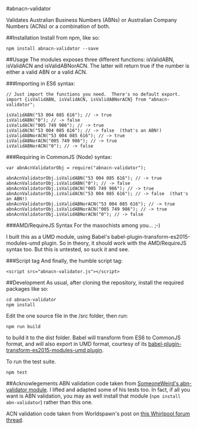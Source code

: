 #abnacn-validator

Validates Australian Business Numbers (ABNs) or Australian Company Numbers (ACNs) or a combination of both.

##Installation
Install from npm, like so:

    npm install abnacn-validator --save



##Usage
The modules exposes three different functions: isValidABN, isValidACN and isValidABNorACN.  The latter will return true if the number is either a valid ABN or a valid ACN.


###Importing in ES6 syntax:

    // Just import the functions you need.  There's no default export.
    import {isValidABN, isValidACN, isValidABNorACN} from "abnacn-validator";
    
    isValidABN("53 004 085 616"); // -> true
    isValidABN("0"); // -> false
    isValidACN("005 749 986"); // -> true
    isValidACN("53 004 085 616"); // -> false  (that's an ABN!)
    isValidABNorACN("53 004 085 616"); // -> true
    isValidABNorACN("005 749 986"); // -> true
    isValidABNorACN("0"); // -> false



###Requiring in CommonJS (Node) syntax:

    var abnAcnValidatorObj = require("abnacn-validator");
    
    abnAcnValidatorObj.isValidABN("53 004 085 616"); // -> true
    abnAcnValidatorObj.isValidABN("0"); // -> false
    abnAcnValidatorObj.isValidACN("005 749 986"); // -> true
    abnAcnValidatorObj.isValidACN("53 004 085 616"); // -> false  (that's an ABN!)
    abnAcnValidatorObj.isValidABNorACN("53 004 085 616"); // -> true
    abnAcnValidatorObj.isValidABNorACN("005 749 986"); // -> true
    abnAcnValidatorObj.isValidABNorACN("0"); // -> false



###AMD/RequireJS Syntax
For the masochists among you...  ;-)

I built this as a UMD module, using Babel's babel-plugin-transform-es2015-modules-umd plugin. So in theory, it should work with the AMD/RequireJS syntax too.  But this is untested, so suck it and see.


###Script tag
And finally, the humble script tag:

    <script src="abnacn-validator.js"></script>


##Development
As usual, after cloning the repository, install the required packages like so:

    cd abnacn-validator
    npm install

Edit the one source file in the /src folder, then run:

    npm run build

to build it to the dist folder.  Babel will transform from ES6 to CommonJS format, and will also export in UMD format, courtesy of its [babel-plugin-transform-es2015-modules-umd plugin](https://babeljs.io/docs/plugins/transform-es2015-modules-umd/).

To run the test suite.

    npm test


##Acknowlegements
ABN validation code taken from [SomeoneWeird's abn-validator module](https://github.com/SomeoneWeird/abn-validator).  I lifted and adapted some of his tests too.  In fact, if all you want is ABN validation, you may as well install that module (`npm install abn-validator`) rather than this one.

ACN validation code taken from Worldspawn's post on [this Whirlpool forum thread](http://forums.whirlpool.net.au/archive/984775).
